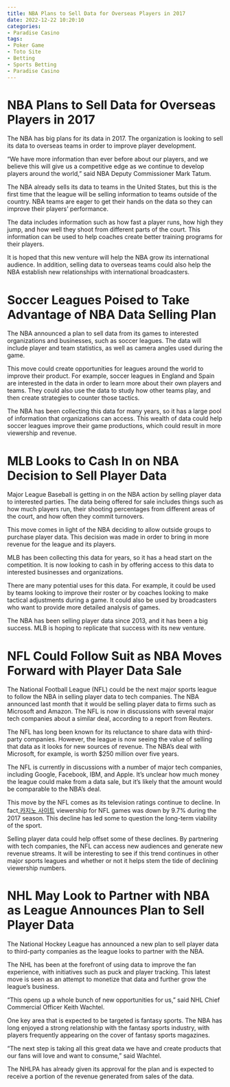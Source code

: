 ```yaml
---
title: NBA Plans to Sell Data for Overseas Players in 2017
date: 2022-12-22 10:20:10
categories:
- Paradise Casino
tags:
- Poker Game
- Toto Site
- Betting
- Sports Betting
- Paradise Casino
---
```



#  NBA Plans to Sell Data for Overseas Players in 2017

The NBA has big plans for its data in 2017. The organization is looking to sell its data to overseas teams in order to improve player development.

“We have more information than ever before about our players, and we believe this will give us a competitive edge as we continue to develop players around the world,” said NBA Deputy Commissioner Mark Tatum.

The NBA already sells its data to teams in the United States, but this is the first time that the league will be selling information to teams outside of the country. NBA teams are eager to get their hands on the data so they can improve their players’ performance.

The data includes information such as how fast a player runs, how high they jump, and how well they shoot from different parts of the court. This information can be used to help coaches create better training programs for their players.

It is hoped that this new venture will help the NBA grow its international audience. In addition, selling data to overseas teams could also help the NBA establish new relationships with international broadcasters.

#  Soccer Leagues Poised to Take Advantage of NBA Data Selling Plan

The NBA announced a plan to sell data from its games to interested organizations and businesses, such as soccer leagues. The data will include player and team statistics, as well as camera angles used during the game.

This move could create opportunities for leagues around the world to improve their product. For example, soccer leagues in England and Spain are interested in the data in order to learn more about their own players and teams. They could also use the data to study how other teams play, and then create strategies to counter those tactics.

The NBA has been collecting this data for many years, so it has a large pool of information that organizations can access. This wealth of data could help soccer leagues improve their game productions, which could result in more viewership and revenue.

#  MLB Looks to Cash In on NBA Decision to Sell Player Data

Major League Baseball is getting in on the NBA action by selling player data to interested parties. The data being offered for sale includes things such as how much players run, their shooting percentages from different areas of the court, and how often they commit turnovers.

This move comes in light of the NBA deciding to allow outside groups to purchase player data. This decision was made in order to bring in more revenue for the league and its players.

MLB has been collecting this data for years, so it has a head start on the competition. It is now looking to cash in by offering access to this data to interested businesses and organizations.

There are many potential uses for this data. For example, it could be used by teams looking to improve their roster or by coaches looking to make tactical adjustments during a game. It could also be used by broadcasters who want to provide more detailed analysis of games.

The NBA has been selling player data since 2013, and it has been a big success. MLB is hoping to replicate that success with its new venture.

#  NFL Could Follow Suit as NBA Moves Forward with Player Data Sale

The National Football League (NFL) could be the next major sports league to follow the NBA in selling player data to tech companies. The NBA announced last month that it would be selling player data to firms such as Microsoft and Amazon. The NFL is now in discussions with several major tech companies about a similar deal, according to a report from Reuters.

The NFL has long been known for its reluctance to share data with third-party companies. However, the league is now seeing the value of selling that data as it looks for new sources of revenue. The NBA’s deal with Microsoft, for example, is worth $250 million over five years.

The NFL is currently in discussions with a number of major tech companies, including Google, Facebook, IBM, and Apple. It’s unclear how much money the league could make from a data sale, but it’s likely that the amount would be comparable to the NBA’s deal.

This move by the NFL comes as its television ratings continue to decline. In fact,[카지노 사이트](https://choegocasino.com/) viewership for NFL games was down by 9.7% during the 2017 season. This decline has led some to question the long-term viability of the sport.

Selling player data could help offset some of these declines. By partnering with tech companies, the NFL can access new audiences and generate new revenue streams. It will be interesting to see if this trend continues in other major sports leagues and whether or not it helps stem the tide of declining viewership numbers.

#  NHL May Look to Partner with NBA as League Announces Plan to Sell Player Data

The National Hockey League has announced a new plan to sell player data to third-party companies as the league looks to partner with the NBA.

The NHL has been at the forefront of using data to improve the fan experience, with initiatives such as puck and player tracking. This latest move is seen as an attempt to monetize that data and further grow the league’s business.

“This opens up a whole bunch of new opportunities for us,” said NHL Chief Commercial Officer Keith Wachtel.

One key area that is expected to be targeted is fantasy sports. The NBA has long enjoyed a strong relationship with the fantasy sports industry, with players frequently appearing on the cover of fantasy sports magazines.

“The next step is taking all this great data we have and create products that our fans will love and want to consume,” said Wachtel.

The NHLPA has already given its approval for the plan and is expected to receive a portion of the revenue generated from sales of the data.